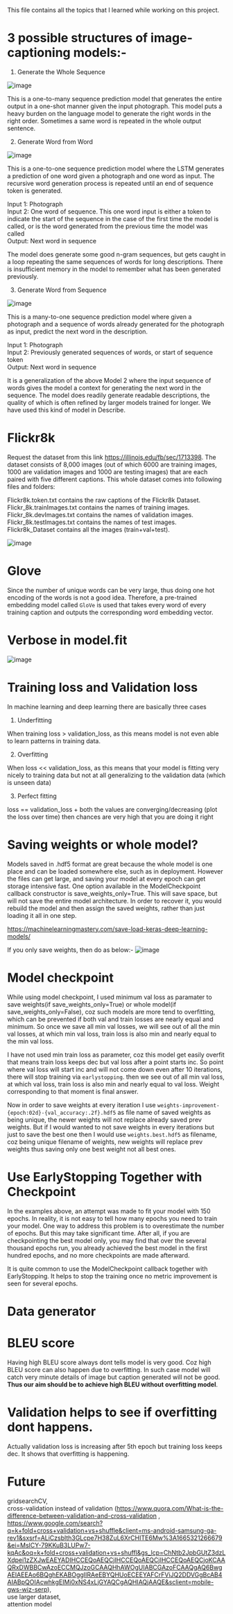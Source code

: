 This file contains all the topics that I learned while working on this project.

# 3 possible structures of image-captioning models:-

1) Generate the Whole Sequence

![image](https://user-images.githubusercontent.com/71775151/194770885-f68100eb-b263-4074-aa36-ef0e1658f680.png)

This is a one-to-many sequence prediction model that generates the entire output in a one-shot manner given the input photograph. This model puts a heavy burden on the language model to generate the right words in the right order. Sometimes a same word is repeated in the whole output sentence.

2) Generate Word from Word

![image](https://user-images.githubusercontent.com/71775151/194771051-e16c63fc-9ffa-46c8-a90d-faccb623e0af.png)

This is a one-to-one sequence prediction model where the LSTM generates a prediction of one word given a photograph and one word as input. The recursive word generation process is repeated until an end of sequence token is generated.

Input 1: Photograph <br>
Input 2: One word of sequence. This one word input is either a token to indicate the start of the sequence in the case of the first time the model is called, or is the word generated from the previous time the model was called <br>
Output: Next word in sequence <br>

The model does generate some good n-gram sequences, but gets caught in a loop repeating the same sequences of words for long descriptions. There is insufficient memory in the model to remember what has been generated previously.

3) Generate Word from Sequence

![image](https://user-images.githubusercontent.com/71775151/194771085-4a1871b1-a875-412a-b2ce-61f6601547a3.png)

This is a many-to-one sequence prediction model where given a photograph and a sequence of words already generated for the photograph as input, predict the next word in the description.

Input 1: Photograph <br>
Input 2: Previously generated sequences of words, or start of sequence token <br>
Output: Next word in sequence <br>

It is a generalization of the above Model 2 where the input sequence of words gives the model a context for generating the next word in the sequence. The model does readily generate readable descriptions, the quality of which is often refined by larger models trained for longer. We have used this kind of model in Describe.

# Flickr8k

Request the dataset from this link https://illinois.edu/fb/sec/1713398. The dataset consists of 8,000 images (out of which 6000 are training images, 1000 are validation images and 1000 are testing images) that are each paired with five different captions. This whole dataset comes into following files and folders:

Flickr8k.token.txt contains the raw captions of the Flickr8k Dataset. <br> 
Flickr_8k.trainImages.txt contains the names of training images. <br>
Flickr_8k.devImages.txt contains the names of validation images. <br>
Flickr_8k.testImages.txt contains the names of test images. <br>
Flickr8k_Dataset contains all the images (train+val+test). 

![image](https://user-images.githubusercontent.com/71775151/192083276-df0a8530-3966-49fd-ad5b-7e0dc19990ff.png)

# Glove
Since the number of unique words can be very large, thus doing one hot encoding of the words is not a good idea. Therefore, a pre-trained embedding model called ```GloVe``` is used that takes every word of every training caption and outputs the corresponding word embedding vector. 

# Verbose in model.fit
![image](https://user-images.githubusercontent.com/71775151/192151776-6162f1c8-46b3-4794-8c13-6f67aa8e688d.png)

# Training loss and Validation loss
In machine learning and deep learning there are basically three cases

1) Underfitting

When training loss > validation_loss, as this means model is not even able to learn patterns in training data.

2) Overfitting

When loss << validation_loss, as this means that your model is fitting very nicely to training data but not at all generalizing to the validation data (which is unseen data)

3) Perfect fitting

loss == validation_loss + both the values are converging/decreasing (plot the loss over time) then chances are very high that you are doing it right

# Saving weights or whole model?
Models saved in .hdf5 format are great because the whole model is one place and can be loaded somewhere else, such as in deployment. However the files can get large, and saving your model at every epoch can get storage intensive fast. One option available in the ModelCheckpoint callback constructor is save_weights_only=True. This will save space, but will not save the entire model architecture. In order to recover it, you would rebuild the model and then assign the saved weights, rather than just loading it all in one step.

https://machinelearningmastery.com/save-load-keras-deep-learning-models/

If you only save weights, then do as below:-
![image](https://user-images.githubusercontent.com/71775151/192160237-2ad1f5f1-bac8-4936-b59a-02555666d311.png)

# Model checkpoint
While using model checkpoint, I used minimum val loss as paramater to save weights(if save_weights_only=True) or whole model(if save_weights_only=False), coz such models are more tend to overfitting, which can be prevented if both val and train losses are nearly equal and minimum. So once we save all min val losses, we will see out of all the min val losses, at which min val loss, train loss is also min and nearly equal to the min val loss. 

I have not used min train loss as parameter, coz this model get easily overfit that means train loss keeps dec but val loss after a point starts inc. So point where val loss will start inc and will not come down even after 10 iterations, there will stop training via `earlystopping`. then we see out of all min val loss, at which val loss, train loss is also min and nearly equal to val loss. Weight corresponding to that moment is final answer.

Now in order to save weights at every iteration I use `weights-improvement-{epoch:02d}-{val_accuracy:.2f}.hdf5` as file name of saved weights as being unique, the newer weights will not replace already saved prev weights. But if I would wanted to not save weights in every iterations but just to save the best one then I would use `weights.best.hdf5` as filename, coz being unique filename of weights, new weights will replace prev weights thus saving only one best weight not all best ones.

# Use EarlyStopping Together with Checkpoint
In the examples above, an attempt was made to fit your model with 150 epochs. In reality, it is not easy to tell how many epochs you need to train your model. One way to address this problem is to overestimate the number of epochs. But this may take significant time. After all, if you are checkpointing the best model only, you may find that over the several thousand epochs run, you already achieved the best model in the first hundred epochs, and no more checkpoints are made afterward.

It is quite common to use the ModelCheckpoint callback together with EarlyStopping. It helps to stop the training once no metric improvement is seen for several epochs.

# Data generator

# BLEU score
Having high BLEU score always dont tells model is very good. Coz high BLEU score can also happen due to overfitting. In such case model will catch very minute details of image but caption generated will not be good. **Thus our aim should be to achieve high BLEU without overfitting model**. 

# Validation helps to see if overfitting dont happens. 
Actually validation loss is increasing after 5th epoch but training loss keeps dec. It shows that overfitting is happening.

# Future 
gridsearchCV,<br>
cross-validation instead of validation (https://www.quora.com/What-is-the-difference-between-validation-and-cross-validation , https://www.google.com/search?q=k+fold+cross+validation+vs+shuffle&client=ms-android-samsung-ga-rev1&sxsrf=ALiCzsblth3GLcpe7H38ZuL6XrCHITE6Mw%3A1665321266679&ei=MslCY-79KKuB3LUPw7-kqAc&oq=k+fold+cross+validation+vs+shuffl&gs_lcp=ChNtb2JpbGUtZ3dzLXdpei1zZXJwEAEYADIHCCEQoAEQCjIHCCEQoAEQCjIHCCEQoAEQCjoKCAAQRxDWBBCwAzoECCMQJzoGCAAQHhAWOgUIABCGAzoFCAAQgAQ6BwgAEIAEEAo6BQghEKABOggIIRAeEBYQHUoECEEYAFCrFViJQ2DDVGgBcAB4AIABpQOIAcwhkgEIMi0xNS4xLjGYAQCgAQHIAQjAAQE&sclient=mobile-gws-wiz-serp),<br>
use larger dataset,<br>
attention model

